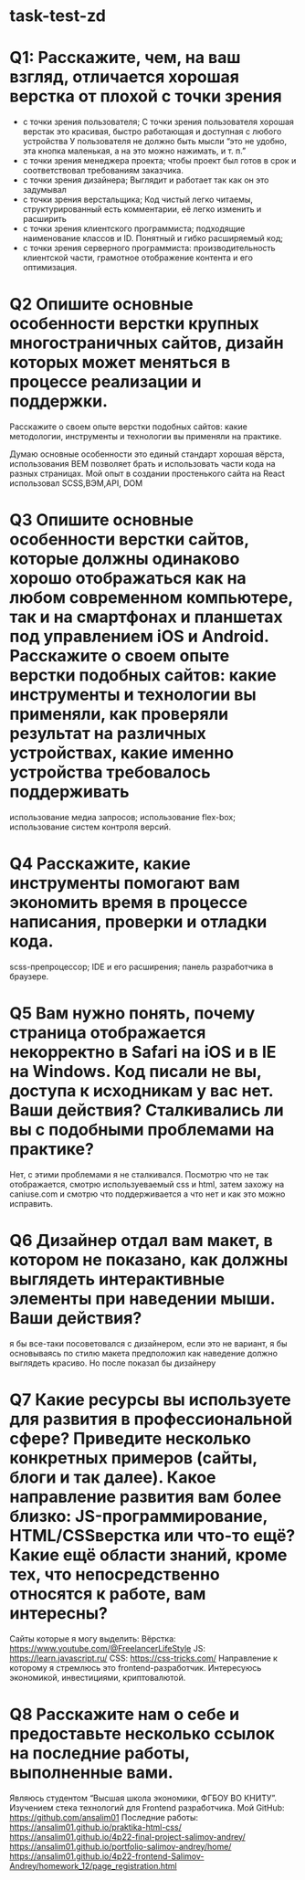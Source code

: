 # task-test-zd

# Q1: Расскажите, чем, на ваш взгляд, отличается хорошая верстка от плохой с точки зрения

- с точки зрения пользователя;
  С точки зрения пользователя хорошая верстак это красивая, быстро работающая и доступная с любого устройства
  У пользователя не должно быть мысли “это не удобно, эта кнопка маленькая, а на это можно нажимать, и т. п.”
- с точки зрения менеджера проекта;
  чтобы проект был готов в срок и соответствовал требованиям заказчика.
- с точки зрения дизайнера;
  Выглядит и работает так как он это задумывал
- с точки зрения верстальщика;
  Код чистый легко читаемы, структурированный есть комментарии, её легко изменить и расширить
- с точки зрения клиентского программиста;
  подходящие наименование классов и ID. Понятный и гибко расширяемый код;
- с точки зрения серверного программиста:
  производительность клиентской части, грамотное отображение контента и его оптимизация.

# Q2 Опишите основные особенности верстки крупных многостраничных сайтов, дизайн которых может меняться в процессе реализации и поддержки.
Расскажите о своем опыте верстки подобных сайтов: какие методологии, инструменты и технологии вы применяли на практике.

Думаю основные особенности это единый стандарт хорошая вёрста, использования ВЕМ позволяет брать и использовать части кода на разных страницах.
Мой опыт в создании простенького сайта на React использовал SCSS,ВЭМ,API, DOM

# Q3 Опишите основные особенности верстки сайтов, которые должны одинаково хорошо отображаться как на любом современном компьютере, так и на смартфонах и планшетах под управлением iOS и Android. Расскажите о своем опыте верстки подобных сайтов: какие инструменты и технологии вы применяли, как проверяли результат на различных устройствах, какие именно устройства требовалось поддерживать

использование медиа запросов;
использование flex-box;
использование систем контроля версий.

# Q4 Расскажите, какие инструменты помогают вам экономить время в процессе написания, проверки и отладки кода.

scss-препроцессор;
IDE и его расширения;
панель разработчика в браузере.

# Q5 Вам нужно понять, почему страница отображается некорректно в Safari на iOS и в IE на Windows. Код писали не вы, доступа к исходникам у вас нет. Ваши действия? Сталкивались ли вы с подобными проблемами на практике?

Нет, с этими проблемами я не сталкивался. Посмотрю что не так отображается, смотрю используеваемый css и html, затем захожу на caniuse.com и смотрю что поддерживается а что нет и как это можно исправить.

# Q6 Дизайнер отдал вам макет, в котором не показано, как должны выглядеть интерактивные элементы при наведении мыши. Ваши действия?

я бы все-таки посоветовался с дизайнером, если это не вариант, я бы основываясь по стилю макета предположил как наведение должно выглядеть красиво. Но после показал бы дизайнеру

# Q7 Какие ресурсы вы используете для развития в профессиональной сфере? Приведите несколько конкретных примеров (сайты, блоги и так далее). Какое направление развития вам более близко: JS-программирование, HTML/CSSверстка или что-то ещё? Какие ещё области знаний, кроме тех, что непосредственно относятся к работе, вам интересны?

Сайты которые я могу выделить:
Вёрстка: https://www.youtube.com/@FreelancerLifeStyle
JS: https://learn.javascript.ru/
CSS: https://css-tricks.com/
Направление к которому я стремлюсь это frontend-разработчик.
Интересуюсь экономикой, инвестициями, криптовалютой.

# Q8 Расскажите нам о себе и предоставьте несколько ссылок на последние работы, выполненные вами.

Являюсь студентом “Высшая школа экономики, ФГБОУ ВО КНИТУ”. Изучением стека технологий для Frontend разработчика.
Мой GitHub: https://github.com/ansalim01
Последние работы:
https://ansalim01.github.io/praktika-html-css/
https://ansalim01.github.io/4p22-final-project-salimov-andrey/
https://ansalim01.github.io/portfolio-salimov-andrey/home/
https://ansalim01.github.io/4p22-frontend-Salimov-Andrey/homework_12/page_registration.html
